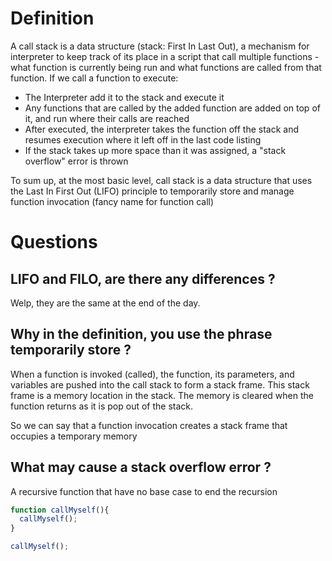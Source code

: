 # Definition
A call stack is a data structure (stack: First In Last Out), a mechanism for interpreter to keep track of its place in a script that call multiple functions - what function is currently being run and what functions are called from that function.
If we call a function to execute:
- The Interpreter add it to the stack and execute it
- Any functions that are called by the added function are added on top of it, and run where their calls are reached
- After executed, the interpreter takes the function off the stack and resumes execution where it left off in the last code listing
- If the stack takes up more space than it was assigned, a "stack overflow" error is thrown

To sum up, at the most basic level, call stack is a data structure that uses the Last In First Out (LIFO) principle to temporarily store and manage function invocation (fancy name for function call)
# Questions
## LIFO and FILO, are there any differences ?
Welp, they are the same at the end of the day.
## Why in the definition, you use the phrase temporarily store ?
When a function is invoked (called), the function, its parameters, and variables are pushed into the call stack to form a stack frame. This stack frame is a memory location in the stack. The memory is cleared when the function returns as it is pop out of the stack.

So we can say that a function invocation creates a stack frame that occupies a temporary memory
## What may cause a stack overflow error ?
A recursive function that have no base case to end the recursion
```javascript
function callMyself(){
  callMyself();
}

callMyself();
```
